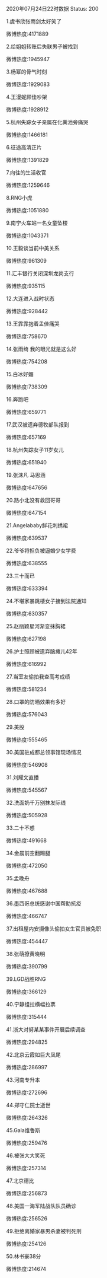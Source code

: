 2020年07月24日22时数据
Status: 200

1.虞书欣张雨剑太好笑了

微博热度:4171889

2.给姐姐转账后失联男子被找到

微博热度:1945947

3.杨幂的骨气时刻

微博热度:1929083

4.王漫妮顾佳吵架

微博热度:1928912

5.杭州失踪女子亲属在化粪池旁痛哭

微博热度:1466181

6.征途高清正片

微博热度:1391829

7.向往的生活收官

微博热度:1259646

8.RNG小虎

微博热度:1051880

9.南宁火车站一名女童坠楼

微博热度:1043371

10.王毅谈当前中美关系

微博热度:961309

11.汇丰银行关闭深圳龙岗支行

微博热度:935115

12.大连进入战时状态

微博热度:928442

13.王霏霏抱着孟佳痛哭

微博热度:758670

14.张雨绮 我的眼光就是这么好

微博热度:754208

15.白冰好媚

微博热度:738309

16.奔跑吧

微博热度:659771

17.武汉被遗弃德牧部队报到

微博热度:657169

18.杭州失踪女子11岁女儿

微博热度:651940

19.张沫凡 马思涵

微博热度:647656

20.路小北没有救回哥哥

微博热度:647154

21.Angelababy鲜花刺绣裙

微博热度:639537

22.爷爷将担负被逼婚少女学费

微博热度:638555

23.三十而已

微博热度:633394

24.不堪家暴跳楼女子接到法院通知

微博热度:630357

25.赵丽颖星河渐变抹胸裙

微博热度:627198

26.护士照顾被遗弃脑瘫儿42年

微博热度:616992

27.当室友偷拍我查高考成绩

微博热度:581234

28.口罩的防晒效果有多好

微博热度:576043

29.美股

微博热度:555465

30.美国驻成都总领事馆现场情况

微博热度:546908

31.刘耀文直播

微博热度:545567

32.洗面奶千万别抹发际线

微博热度:505928

33.二十不惑

微博热度:491668

34.金晨前空翻踢腿

微博热度:472050

35.孟晚舟

微博热度:467688

36.墨西哥总统感谢中国帮助抗疫

微博热度:466747

37.出租屋内安摄像头偷拍女生官员被免职

微博热度:454447

38.张萌撩黄晓明

微博热度:390799

39.LGD战胜RNG

微博热度:366129

40.宁静组拉横幅拉票

微博热度:315444

41.浙大对努某某事件开展后续调查

微博热度:294825

42.北京云霞如巨大凤尾

微博热度:286997

43.河南专升本

微博热度:272696

44.郑守仁院士逝世

微博热度:264326

45.Gala维鲁斯

微博热度:259476

46.被张大大笑死

微博热度:257314

47.北京德比

微博热度:256873

48.美国一海军陆战队队员确诊

微博热度:256526

49.拒绝离婚家暴男杀妻被判死刑

微博热度:254126

50.林书豪38分

微博热度:214674

